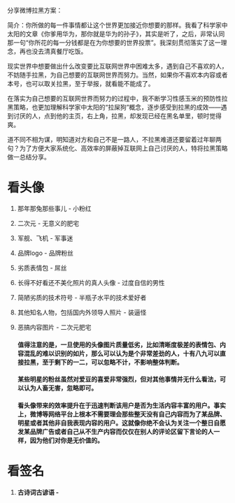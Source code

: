 分享微博拉黑方案：

简介：你所做的每一件事情都让这个世界更加接近你想要的那样。我看了科学家中太阳的文章《你爹用华为，那你就是华为的孙子》，其实是听了，之后，非常认同那一句“你所花的每一分钱都是在为你想要的世界投票”。我深刻贯彻落实了这一理念，再也没去清真餐厅吃饭。

现实世界中想要做出什么改变要比互联网世界中困难太多，遇到自己不喜欢的人，不妨随手拉黑，为自己想要的互联网世界而努力。当然，如果你不喜欢本内容或者本号，也可以取关拉黑，至于举报，就看能不能成了。

在落实为自己想要的互联网世界而努力的过程中，我不断学习性感玉米的预防性拉黑策略，也更加理解科学家中太阳的“拉屎狗”概念，逐步感受到拉黑的成效——遇到讨厌的人，点到他的主页，右上角，拉黑，却发现已经在黑名单里，顿时觉得爽。

道不同不相为谋，明知道对方和自己不是一路人，不拉黑难道还要留着过年聊两句？为了方便大家系统化、高效率的屏蔽掉互联网上自己讨厌的人，特将拉黑策略做一总结分享。

# 看头像

1.  那年那兔那些事儿 - 小粉红

2.  二次元 - 无意义的肥宅

3.  军舰、飞机 - 军事迷

4.  品牌logo - 品牌粉丝

5.  劣质表情包 - 屌丝

6.  长得不好看还不美化照片的真人头像 - 过度自信的男性

7.  简陋劣质的技术符号 - 半瓶子水平的技术爱好者

8.  其他知名人物，包括国内外领导人照片 - 装逼怪

9.  恶搞内容图片 - 二次元肥宅

    #### 值得注意的是，一旦使用的头像图片质量低劣，比如清晰度极差的表情包、内容混乱的难以识别的如片，那么可以认为是个非常差劲的人，十有八九可以直接拉黑，至于剩下的一二，可以忽略不计，不影响整体判断。

    #### 某些明星的粉丝虽然对爱豆的喜爱非常强烈，但对其他事情并无什么看法，可以认为人畜无害，忽略即可。

    #### 看头像带来的效率提升在于迅速判断该用户是否为生活内容丰富的用户。事实上，微博等网络平台上根本不需要理会那些整天没有自己内容而为了某品牌、明星或者其他非自我表现内容的用户。这就像你绝不会认为关注一个整日自愿发某品牌广告或者自己从不生产内容而仅仅在别人的评论区留下言论的人一样，因为他们对你是无价值的。

# 看签名

1.  #### 古诗词古谚语 - 